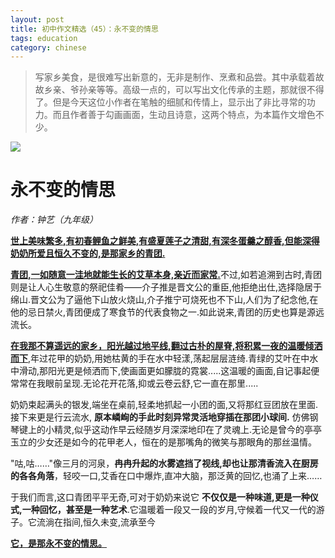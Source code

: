 ```yaml
---
layout: post
title: 初中作文精选（45）：永不变的情思
tags: education
category: chinese
---
```



> 写家乡美食，是很难写出新意的，无非是制作、烹煮和品尝。其中承载着故故乡亲、爷孙亲等等。高级一点的，可以写出文化传承的主题，那就很不得了。但是今天这位小作者在笔触的细腻和传情上，显示出了非比寻常的功力。而且作者善于勾画画面，生动且诗意，这两个特点，为本篇作文增色不少。

![](https://crsando.github.io/images/2025-03-24/qt.png)

# 永不变的情思

*作者：钟艺（九年级）*

<u>**世上美味繁多,有初春鲤鱼之鲜美,有盛夏莲子之清甜,有深冬蛋羹之醇香,但能深得奶奶所爱且恒久不变的,是那家乡的青团.**</u>

<u>**青团,一如随意一洼地就能生长的艾草本身,亲近而家常.**</u>不过,如若追溯到古时,青团则是让人心生敬意的祭祀佳肴——介子推是晋文公的重臣,他拒绝出仕,选择隐居于绵山.晋文公为了逼他下山放火烧山,介子推宁可烧死也不下山,人们为了纪念他,在他的忌日禁火,青团便成了寒食节的代表食物之一.如此说来,青团的历史也算是源远流长。

<u>**在我那不算遥远的家乡，阳光越过地平线,翻过古朴的屋脊,将积累一夜的温暖倾洒而下**</u>,年过花甲的奶奶,用她枯黄的手在水中轻漾,荡起层层涟绮.青绿的艾叶在中水中滑动,那阳光更是倾洒而下,使画面更如朦胧的霓裳.....这温暖的画面,自记事起便常常在我眼前呈现.无论花开花落,抑或云卷云舒,它一直在那里.....

奶奶束起满头的银发,端坐在桌前,轻柔地抓起一小团的面,又将那红豆团放在里面.接下来更是行云流水, **原本嶙峋的手此时刻异常灵活地穿插在那团小球间.** 仿佛钢琴键上的小精灵,似乎这动作早云经随岁月深深地印在了灵魂上.无论是曾今的亭亭玉立的少女还是如今的花甲老人，恒在的是那嘴角的微笑与那眼角的那丝温情。

"咕,咕……"像三月的河泉，**冉冉升起的水雾遮挡了视线,却也让那清香流入在厨房的各各角落**，轻咬一口,艾香在口中爆炸,直冲大脑，那泛黄的回忆,也涌了上来……

于我们而言,这口青团平平无奇,可对于奶奶来说它 **不仅仅是一种味道,更是一种仪式,一种回忆，甚至是一种艺术**.它温暖着一段又一段的岁月,守候着一代又一代的游子。它流淌在指间,恒久未变,流承至今

<u>**它，是那永不变的情思。**</u>
